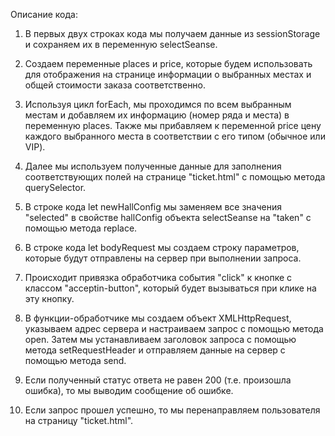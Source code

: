Описание кода:

1. В первых двух строках кода мы получаем данные из sessionStorage и сохраняем их в переменную selectSeanse.

2. Создаем переменные places и price, которые будем использовать для отображения на странице информации о выбранных местах и общей стоимости заказа соответственно.

3. Используя цикл forEach, мы проходимся по всем выбранным местам и добавляем их информацию (номер ряда и места) в переменную places. Также мы прибавляем к переменной price цену каждого выбранного места в соответствии с его типом (обычное или VIP).

4. Далее мы используем полученные данные для заполнения соответствующих полей на странице "ticket.html" с помощью метода querySelector.

5. В строке кода let newHallConfig мы заменяем все значения "selected" в свойстве hallConfig объекта selectSeanse на "taken" с помощью метода replace.

6. В строке кода let bodyRequest мы создаем строку параметров, которые будут отправлены на сервер при выполнении запроса.

7. Происходит привязка обработчика события "click" к кнопке с классом "acceptin-button", который будет вызываться при клике на эту кнопку.

8. В функции-обработчике мы создаем объект XMLHttpRequest, указываем адрес сервера и настраиваем запрос с помощью метода open. Затем мы устанавливаем заголовок запроса с помощью метода setRequestHeader и отправляем данные на сервер с помощью метода send.

9. Если полученный статус ответа не равен 200 (т.е. произошла ошибка), то мы выводим сообщение об ошибке.

10. Если запрос прошел успешно, то мы перенаправляем пользователя на страницу "ticket.html".